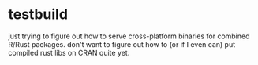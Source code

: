 # testbuild

just trying to figure out how to serve cross-platform binaries for combined R/Rust packages. don't want to figure out how to (or if I even can) put compiled rust libs on CRAN quite yet.
